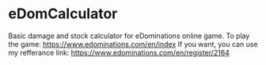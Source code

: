 # eDomCalculator
Basic damage and stock calculator for eDominations online game.
To play the game: https://www.edominations.com/en/index
If you want, you can use my refferance link: https://www.edominations.com/en/register/2164
